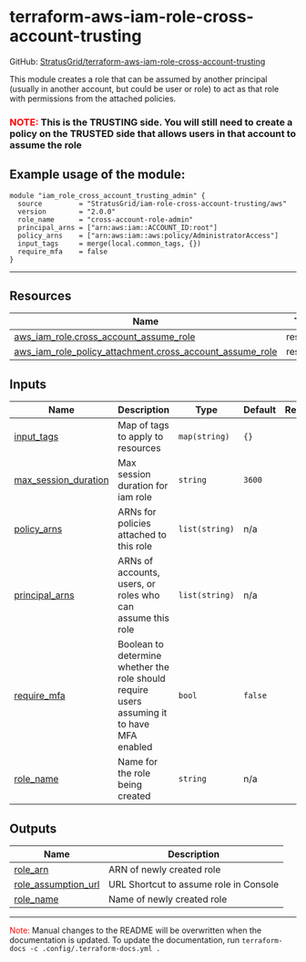 <!-- BEGIN_TF_DOCS -->
# terraform-aws-iam-role-cross-account-trusting

GitHub: [StratusGrid/terraform-aws-iam-role-cross-account-trusting](https://github.com/StratusGrid/terraform-aws-iam-role-cross-account-trusting)

This module creates a role that can be assumed by another principal (usually in another account, but could be user or role) to act as that role with permissions from the attached policies.

### <span style="color:red">NOTE:</span> This is the TRUSTING side. You will still need to create a policy on the TRUSTED side that allows users in that account to assume the role

## Example usage of the module:
```hcl
module "iam_role_cross_account_trusting_admin" {
  source         = "StratusGrid/iam-role-cross-account-trusting/aws"
  version        = "2.0.0"
  role_name      = "cross-account-role-admin"
  principal_arns = ["arn:aws:iam::ACCOUNT_ID:root"]
  policy_arns    = ["arn:aws:iam::aws:policy/AdministratorAccess"]
  input_tags     = merge(local.common_tags, {})
  require_mfa    = false
}
```
---

## Resources

| Name | Type |
|------|------|
| [aws_iam_role.cross_account_assume_role](https://registry.terraform.io/providers/hashicorp/aws/latest/docs/resources/iam_role) | resource |
| [aws_iam_role_policy_attachment.cross_account_assume_role](https://registry.terraform.io/providers/hashicorp/aws/latest/docs/resources/iam_role_policy_attachment) | resource |

## Inputs

| Name | Description | Type | Default | Required |
|------|-------------|------|---------|:--------:|
| <a name="input_input_tags"></a> [input\_tags](#input\_input\_tags) | Map of tags to apply to resources | `map(string)` | `{}` | no |
| <a name="input_max_session_duration"></a> [max\_session\_duration](#input\_max\_session\_duration) | Max session duration for iam role | `string` | `3600` | no |
| <a name="input_policy_arns"></a> [policy\_arns](#input\_policy\_arns) | ARNs for policies attached to this role | `list(string)` | n/a | yes |
| <a name="input_principal_arns"></a> [principal\_arns](#input\_principal\_arns) | ARNs of accounts, users, or roles who can assume this role | `list(string)` | n/a | yes |
| <a name="input_require_mfa"></a> [require\_mfa](#input\_require\_mfa) | Boolean to determine whether the role should require users assuming it to have MFA enabled | `bool` | `false` | no |
| <a name="input_role_name"></a> [role\_name](#input\_role\_name) | Name for the role being created | `string` | n/a | yes |

## Outputs

| Name | Description |
|------|-------------|
| <a name="output_role_arn"></a> [role\_arn](#output\_role\_arn) | ARN of newly created role |
| <a name="output_role_assumption_url"></a> [role\_assumption\_url](#output\_role\_assumption\_url) | URL Shortcut to assume role in Console |
| <a name="output_role_name"></a> [role\_name](#output\_role\_name) | Name of newly created role |

---

<span style="color:red">Note:</span> Manual changes to the README will be overwritten when the documentation is updated. To update the documentation, run `terraform-docs -c .config/.terraform-docs.yml .`
<!-- END_TF_DOCS -->
